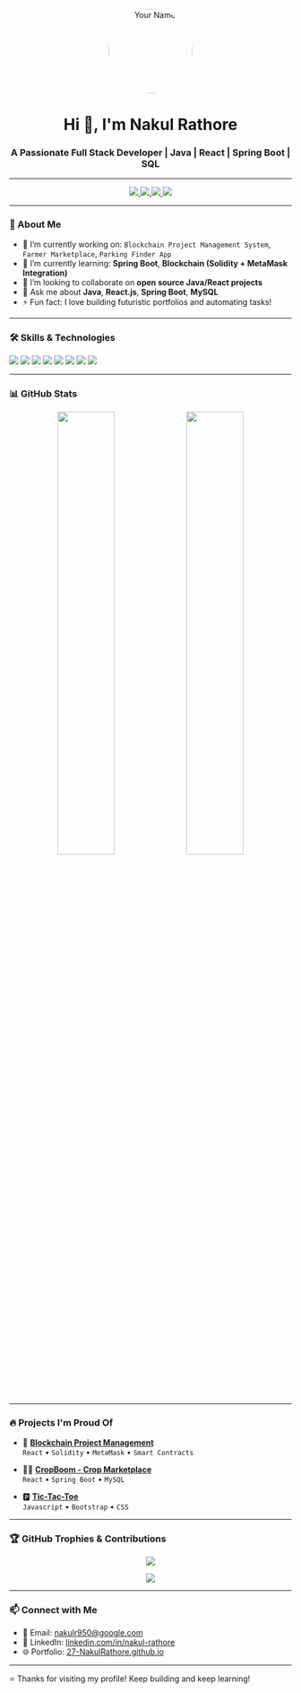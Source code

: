 <!-- Profile Header -->
<p align="center">
  <img src="https://avatars.githubusercontent.com/u/177323305?v=4" width="150" style="border-radius:50%;" alt="Your Name"/>
</p>

<h1 align="center">Hi 👋, I'm Nakul Rathore</h1>
<h3 align="center">A Passionate Full Stack Developer | Java | React | Spring Boot | SQL</h3>

---

<!-- Badges and Links -->
<p align="center">
  <a href="https://github.com/27-NakulRathore">
    <img src="https://img.shields.io/github/followers/27-NakulRathore?label=Follow&style=social" />
  </a>
  <a href="https://www.linkedin.com/in/nakul-rathore-86699b295/">
    <img src="https://img.shields.io/badge/LinkedIn-blue?logo=linkedin&logoColor=white&style=for-the-badge" />
  </a>
  <a href="https://github.com/27-NakulRathore">
    <img src="https://img.shields.io/badge/Portfolio-Visit-green?style=for-the-badge" />
  </a>
  <a href="mailto:nakulr950@google.com">
    <img src="https://img.shields.io/badge/Email-Mail Me-red?style=for-the-badge" />
  </a>
</p>

---

<!-- About Me -->
### 🧠 About Me

- 🔭 I’m currently working on: `Blockchain Project Management System`, `Farmer Marketplace`, `Parking Finder App`
- 🌱 I’m currently learning: **Spring Boot**, **Blockchain (Solidity + MetaMask Integration)**
- 👯 I’m looking to collaborate on **open source Java/React projects**
- 💬 Ask me about **Java**, **React.js**, **Spring Boot**, **MySQL**
- ⚡ Fun fact: I love building futuristic portfolios and automating tasks!

---

<!-- Skills -->
### 🛠️ Skills & Technologies

<p>
  <img src="https://img.shields.io/badge/Java-ED8B00?style=for-the-badge&logo=java&logoColor=white"/>
  <img src="https://img.shields.io/badge/SpringBoot-6DB33F?style=for-the-badge&logo=spring&logoColor=white"/>
  <img src="https://img.shields.io/badge/React-61DAFB?style=for-the-badge&logo=react&logoColor=black"/>
  <img src="https://img.shields.io/badge/MySQL-4479A1?style=for-the-badge&logo=mysql&logoColor=white"/>
  <img src="https://img.shields.io/badge/JavaScript-F7DF1E?style=for-the-badge&logo=javascript&logoColor=black"/>
  <img src="https://img.shields.io/badge/HTML5-E34F26?style=for-the-badge&logo=html5&logoColor=white"/>
  <img src="https://img.shields.io/badge/CSS3-1572B6?style=for-the-badge&logo=css3&logoColor=white"/>
  <img src="https://img.shields.io/badge/Git-F05032?style=for-the-badge&logo=git&logoColor=white"/>
</p>

---

<!-- GitHub Stats -->
### 📊 GitHub Stats

<p align="center">
  <img src="https://github-readme-stats.vercel.app/api?username=27-NakulRathore&show_icons=true&theme=radical" width="45%" />
  <img src="https://github-readme-streak-stats.herokuapp.com?user=27-NakulRathore&theme=radical" width="45%" />
</p>

---

<!-- Projects -->
### 🔥 Projects I'm Proud Of

- 🚀 **[Blockchain Project Management](https://github.com/27-NakulRathore/JobAssigner-Blockchain.git)**  
  `React` • `Solidity` • `MetaMask` • `Smart Contracts`

- 🧑‍🌾 **[CropBoom - Crop Marketplace](https://github.com/sharmmohit/Online_farmer_Crop_Marketplace)**  
  `React` • `Spring Boot` • `MySQL`

- 🅿️ **[Tic-Tac-Toe]([https://github.com/your-repo-link](https://github.com/27-NakulRathore/Tic-Tac-Toe.git))**  
  `Javascript` • `Bootstrap` • `CSS`

---

<!-- Trophies & Contribution -->
### 🏆 GitHub Trophies & Contributions

<p align="center">
  <img src="https://github-profile-trophy.vercel.app/?username=27-NakulRathore&theme=gruvbox" />
</p>

<p align="center">
  <img src="https://activity-graph.herokuapp.com/graph?username=27-NakulRathore&theme=rogue" />
</p>

---

<!-- Footer -->
### 📫 Connect with Me

- 📧 Email: nakulr950@google.com  
- 💼 LinkedIn: [linkedin.com/in/nakul-rathore](https://www.linkedin.com/in/nakul-rathore-86699b295)  
- 🌐 Portfolio: [27-NakulRathore.github.io]((https://27-nakulrathore.github.io/Portfolio---Latest/#portfolio))

---

⭐️ Thanks for visiting my profile! Keep building and keep learning!
